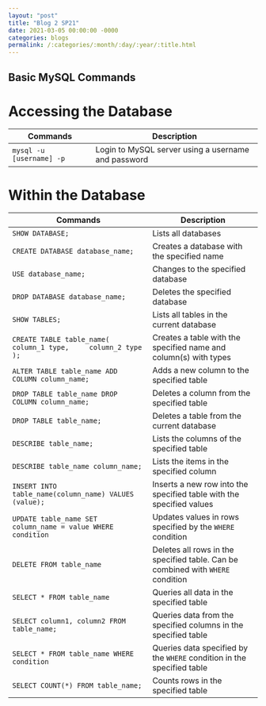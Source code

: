 ```yaml
---
layout: "post"
title: "Blog 2 SP21"
date: 2021-03-05 00:00:00 -0000
categories: blogs
permalink: /:categories/:month/:day/:year/:title.html
---
```

## Basic MySQL Commands

# Accessing the Database

| Commands                 | Description                                         |
|--------------------------|-----------------------------------------------------|
| `mysql -u [username] -p` | Login to MySQL server using a username and password |

# Within the Database

| Commands                                                           | Description                                                                     |
|--------------------------------------------------------------------|---------------------------------------------------------------------------------|
| `SHOW DATABASE;`                                                   | Lists all databases                                                             |
| `CREATE DATABASE database_name;`                                   | Creates a database with the specified name                                      |
| `USE database_name;`                                               | Changes to the specified database                                               |
| `DROP DATABASE database_name;`                                     | Deletes the specified database                                                  |
| `SHOW TABLES;`                                                     | Lists all tables in the current database                                        |
| `CREATE TABLE table_name(     column_1 type,     column_2 type );` | Creates a table with the specified name and column(s) with types                |
| `ALTER TABLE table_name ADD COLUMN column_name;`                   | Adds a new column to the specified table                                        |
| `DROP TABLE table_name DROP COLUMN column_name;`                   | Deletes a column from the specified table                                       |
| `DROP TABLE table_name;`                                           | Deletes a table from the current database                                       |
| `DESCRIBE table_name;`                                             | Lists the columns of the specified table                                        |
| `DESCRIBE table_name column_name;`                                 | Lists the items in the specified column                                         |
| `INSERT INTO table_name(column_name) VALUES (value);`              | Inserts a new row into the specified table with the specified values            |
| `UPDATE table_name SET column_name = value WHERE condition`        | Updates values in rows specified by the `WHERE` condition                       |
| `DELETE FROM table_name`                                           | Deletes all rows in the specified table. Can be combined with `WHERE` condition |
| `SELECT * FROM table_name`                                         | Queries all data in the specified table                                         |
| `SELECT column1, column2 FROM table_name;`                         | Queries data from the specified columns in the specified table                  |
| `SELECT * FROM table_name WHERE condition`                         | Queries data specified by the `WHERE` condition in the specified table          |
| `SELECT COUNT(*) FROM table_name;`                                 | Counts rows in the specified table                                              |
